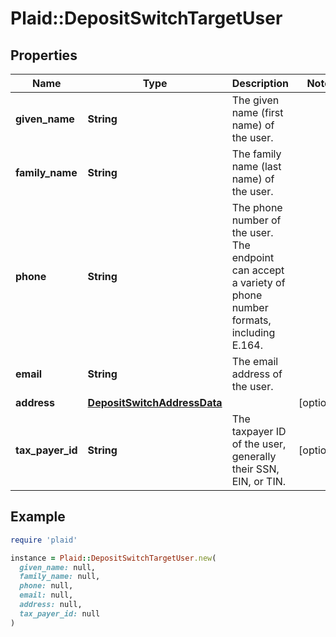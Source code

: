 # Plaid::DepositSwitchTargetUser

## Properties

| Name | Type | Description | Notes |
| ---- | ---- | ----------- | ----- |
| **given_name** | **String** | The given name (first name) of the user. |  |
| **family_name** | **String** | The family name (last name) of the user. |  |
| **phone** | **String** | The phone number of the user. The endpoint can accept a variety of phone number formats, including E.164. |  |
| **email** | **String** | The email address of the user. |  |
| **address** | [**DepositSwitchAddressData**](DepositSwitchAddressData.md) |  | [optional] |
| **tax_payer_id** | **String** | The taxpayer ID of the user, generally their SSN, EIN, or TIN. | [optional] |

## Example

```ruby
require 'plaid'

instance = Plaid::DepositSwitchTargetUser.new(
  given_name: null,
  family_name: null,
  phone: null,
  email: null,
  address: null,
  tax_payer_id: null
)
```

